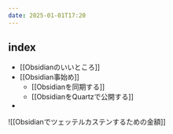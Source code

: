 ```yaml
---
date: 2025-01-01T17:20
---
```



## index

- [[Obsidianのいいところ]]
- [[Obsidian事始め]]
	- [[Obsidianを同期する]]
	- [[ObsidianをQuartzで公開する]]
- 

  


![[Obsidianでツェッテルカステンするための金額]]


